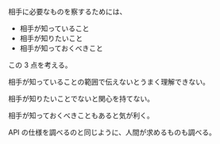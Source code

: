 相手に必要なものを察するためには、

- 相手が知っていること
- 相手が知りたいこと
- 相手が知っておくべきこと

この 3 点を考える。

相手が知っていることの範囲で伝えないとうまく理解できない。

相手が知りたいことでないと関心を持てない。

相手が知っておくべきこともあると気が利く。

API の仕様を調べるのと同じように、人間が求めるものも調べる。
